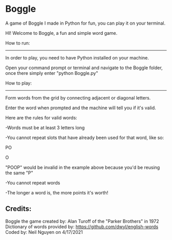 # Boggle
A game of Boggle I made in Python for fun, you can play it on your terminal.

HI! Welcome to Boggle, a fun and simple word game.

How to run:

-----

In order to play, you need to have Python installed on your machine.

Open your command prompt or terminal and navigate to the Boggle folder, once there simply enter "python Boggle.py"

How to play:

-----

Form words from the grid by connecting adjacent or diagonal letters.

Enter the word when prompted and the machine will tell you if it's valid.

Here are the rules for valid words:

-Words must be at least 3 letters long

-You cannot repeat slots that have already been used for that word, like so:

PO

O

"POOP" would be invalid in the example above because you'd be reusing the same "P"

-You cannot repeat words

-The longer a word is, the more points it's worth!

Credits:
-----
Boggle the game created by: Alan Turoff of the "Parker Brothers" in 1972
Dictionary of words provided by: https://github.com/dwyl/english-words
Coded by: Neil Nguyen on 4/17/2021

